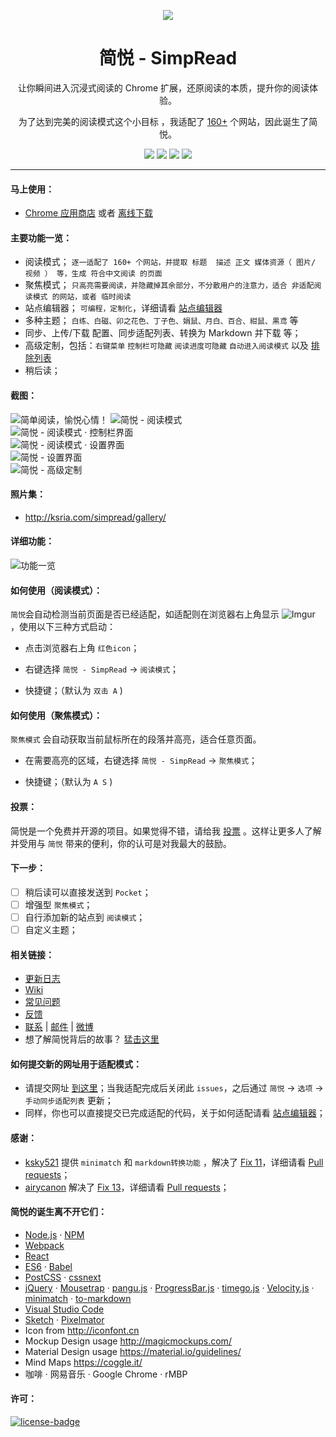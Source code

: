 <p align="center"><img src="http://ojec5ddd5.bkt.clouddn.com/logo%20bigger.png" /></p>
<h1 align="center">简悦 - SimpRead</h1>
<p align="center">让你瞬间进入沉浸式阅读的 Chrome 扩展，还原阅读的本质，提升你的阅读体验。</p>
<p align="center">为了达到完美的阅读模式这个小目标 ，我适配了 <a target="_blank" href="https://github.com/Kenshin/simpread/wiki/适配站点列表">160+</a> 个网站，因此诞生了简悦。</p>
<p align="center">
   <a href="https://github.com/kenshin/simpread/releases"><img src="https://img.shields.io/badge/lastest_version-1.0.1-blue.svg"></a>
   <a target="_blank" href="http://ksria.com/simpread"><img src="https://img.shields.io/badge/website-_simpread.ksria.com-1DBA90.svg"></a>
   <a target="_blank" href="https://chrome.google.com/webstore/detail/%E7%AE%80%E6%82%A6-simpread/ijllcpnolfcooahcekpamkbidhejabll"><img src="https://img.shields.io/badge/download-_chrome_webstore-brightgreen.svg"></a>
   <a href="http://ksria.com/simpread/crx/1.0.1/simpread.crx"><img src="https://img.shields.io/badge/download-_crx-brightgreen.svg"></a>

</p>

***

#### 马上使用：
* [Chrome 应用商店](https://chrome.google.com/webstore/detail/%E7%AE%80%E6%82%A6-simpread/ijllcpnolfcooahcekpamkbidhejabll) 或者 [离线下载](http://ksria.com/simpread/crx/1.0.1/simpread.crx)

#### 主要功能一览：
- 阅读模式； `逐一适配了 160+ 个网站，并提取 标题  描述 正文 媒体资源（ 图片/ 视频 ） 等，生成 符合中文阅读 的页面`
- 聚焦模式； `只高亮需要阅读，并隐藏掉其余部分，不分散用户的注意力，适合 非适配阅读模式 的网站，或者 临时阅读`
- 站点编辑器； `可编程，定制化`，详细请看 [站点编辑器](https://github.com/Kenshin/simpread/wiki/站点编辑器)
- 多种主题； `白练、白磁、卯之花色、丁子色、娟鼠、月白、百合、紺鼠、黒鸢` 等
- 同步、上传/下载 配置、同步适配列表、转换为 Markdown 并下载 等；
- 高级定制，包括：`右键菜单` `控制栏可隐藏` `阅读进度可隐藏` `自动进入阅读模式` 以及 [排除列表](https://github.com/Kenshin/simpread/wiki/入门指南（-操作指引-）#排除列表)
- 稍后读；

#### 截图：
![简单阅读，愉悦心情！](http://ojec5ddd5.bkt.clouddn.com/visual%20effect.jpg)
![简悦 - 阅读模式](http://ojec5ddd5.bkt.clouddn.com/read%20mode.png)  
![简悦 - 阅读模式 · 控制栏界面](http://ojec5ddd5.bkt.clouddn.com/read%20mode%20controlbar.png)  
![简悦 - 阅读模式 · 设置界面](http://ojec5ddd5.bkt.clouddn.com/read%20mode%20setting.png)  
![简悦 - 设置界面](http://ojec5ddd5.bkt.clouddn.com/option%201.0.1.png)  
![简悦 - 高级定制](http://ojec5ddd5.bkt.clouddn.com/option%20labs.png)  

#### 照片集：
* <http://ksria.com/simpread/gallery/>

#### 详细功能：
![功能一览](http://ojec5ddd5.bkt.clouddn.com/feature%201.0.1.png)

#### 如何使用（阅读模式）：

`简悦`会自动检测当前页面是否已经适配，如适配则在浏览器右上角显示 ![Imgur](http://i.imgur.com/dyROEBi.png) ，使用以下三种方式启动：

- 点击浏览器右上角 `红色icon`；

- 右键选择 `简悦 - SimpRead` → `阅读模式`；

- 快捷键；（默认为 `双击 A` )


#### 如何使用（聚焦模式）：
`聚焦模式` 会自动获取当前鼠标所在的段落并高亮，适合任意页面。

- 在需要高亮的区域，右键选择 `简悦 - SimpRead` → `聚焦模式`；

- 快捷键；（默认为 `A S` )

#### 投票：
简悦是一个免费并开源的项目。如果觉得不错，请给我 [投票](https://chrome.google.com/webstore/detail/%E7%AE%80%E6%82%A6-simpread/ijllcpnolfcooahcekpamkbidhejabll/reviews) 。这样让更多人了解并受用与 `简悦` 带来的便利，你的认可是对我最大的鼓励。

#### 下一步：
- [ ] 稍后读可以直接发送到 `Pocket`；  
- [ ] 增强型 `聚焦模式`；  
- [ ] 自行添加新的站点到 `阅读模式`；  
- [ ] 自定义主题；  

#### 相关链接：
* [更新日志](http://ksria.com/simpread/changelog.html)
* [Wiki](https://github.com/kenshin/simpread/wiki)
* [常见问题](https://github.com/Kenshin/simpread/wiki/入门指南（-操作指引-）)
* [反馈](https://github.com/kenshin/simpread/issues)
* [联系](http://kenshin.wang) | [邮件](kenshin@ksria.com) | [微博](http://weibo.com/23784148)
* 想了解简悦背后的故事？ [猛击这里](http://www.jianshu.com/p/2917e4e0169d)

#### 如何提交新的网址用于适配模式：
- 请提交网址 [到这里](https://github.com/Kenshin/simpread/labels/new%20site)；当我适配完成后关闭此 `issues`，之后通过 `简悦` → `选项` → `手动同步适配列表` 更新；
- 同样，你也可以直接提交已完成适配的代码，关于如何适配请看 [站点编辑器](https://github.com/Kenshin/simpread/wiki/站点编辑器)；

#### 感谢：
- [ksky521](https://github.com/ksky521) 提供 `minimatch` 和 `markdown转换功能` ，解决了 [Fix 11](https://github.com/Kenshin/simpread/issues/11)，详细请看 [Pull requests](https://github.com/Kenshin/simpread/pull/16)；
- [airycanon](https://github.com/airycanon) 解决了 [Fix 13](https://github.com/Kenshin/simpread/issues/13)，详细请看 [Pull requests](https://github.com/Kenshin/simpread/pull/23)；

#### 简悦的诞生离不开它们：
- [Node.js](https://nodejs.org/) · [NPM](https://www.npmjs.com)
- [Webpack](https://webpack.github.io/)
- [React](https://facebook.github.io/react)
- [ES6](http://es6-features.org/) · [Babel](https://babeljs.io)
- [PostCSS](http://postcss.org/) · [cssnext](http://cssnext.io/)
- [jQuery](https://jquery.com/) · [Mousetrap](https://craig.is/killing/mice) · [pangu.js](https://github.com/vinta/pangu.js) · [ProgressBar.js](https://kimmobrunfeldt.github.io/progressbar.js/) · [timego.js](http://timeago.org/) · [Velocity.js](http://velocityjs.org/) · [minimatch](https://github.com/isaacs/minimatch) · [to-markdown](https://github.com/domchristie/to-markdown)
- [Visual Studio Code](https://code.visualstudio.com/)
- [Sketch](https://www.sketchapp.com/) · [Pixelmator](http://www.pixelmator.com/)
- Icon from <http://iconfont.cn>
- Mockup Design usage <http://magicmockups.com/>
- Material Design usage <https://material.io/guidelines/>
- Mind Maps <https://coggle.it/>
- 咖啡 · 网易音乐 · Google Chrome · rMBP

#### 许可：
[![license-badge]][license-link]

<!-- Link -->
[www-badge]:        https://img.shields.io/badge/website-_simpread.ksria.com-1DBA90.svg
[www-link]:         http://ksria.com/simpread
[version-badge]:    https://img.shields.io/badge/lastest_version-1.0.1-blue.svg
[version-link]:     https://github.com/kenshin/simpread/releases
[chrome-badge]:     https://img.shields.io/badge/download-_chrome_webstore-brightgreen.svg
[chrome-link]:      https://chrome.google.com/webstore/detail/%E7%AE%80%E6%82%A6-simpread/ijllcpnolfcooahcekpamkbidhejabll
[offline-badge]:    https://img.shields.io/badge/download-_crx-brightgreen.svg
[offline-link]:     http://ksria.com/simpread/crx/1.0.1/simpread.crx
[license-badge]:    https://img.shields.io/github/license/mashape/apistatus.svg
[license-link]:     https://opensource.org/licenses/MIT
